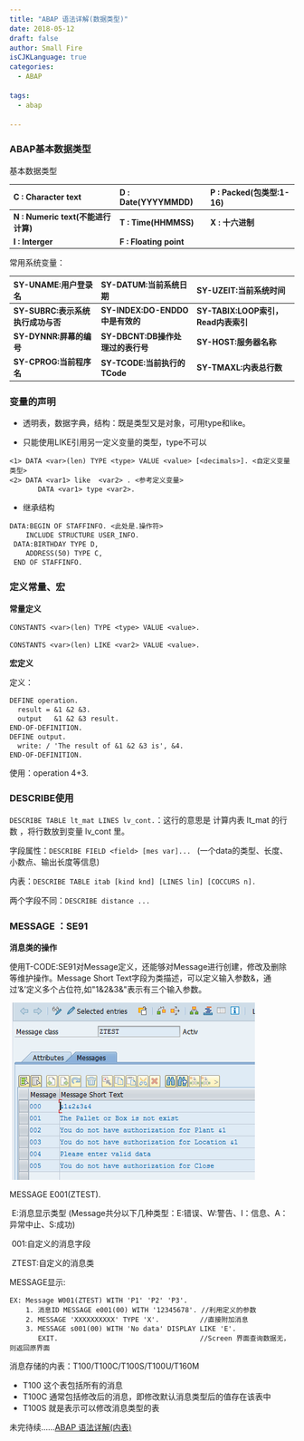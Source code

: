 ```yaml
---
title: "ABAP 语法详解(数据类型)"
date: 2018-05-12
draft: false
author: Small Fire
isCJKLanguage: true
categories: 
  - ABAP

tags: 
  - abap

---
```


### ABAP基本数据类型

  基本数据类型

| C : Character text                 | D : Date(YYYYMMDD)     | P : Packed(包类型:1-16) |
| :--------------------------------- | :--------------------- | :---------------------- |
| **N : Numeric text(不能进行计算)** | **T : Time(HHMMSS)**   | **X : 十六进制**        |
| **I : Interger**                   | **F : Floating point** |                         |

   常用系统变量：

| SY-UNAME:用户登录名     | SY-DATUM:当前系统日期                 | SY-UZEIT:当前系统时间 |
| :---------------------- | :-------------------------------- | :--------------------- |
| **SY-SUBRC:表示系统执行成功与否** | **SY-INDEX:DO-ENDDO 中是有效的** | **SY-TABIX:LOOP索引，Read内表索引** |
| **SY-DYNNR:屏幕的编号** | **SY-DBCNT:DB操作处理过的表行号** | **SY-HOST:服务器名称** |
| **SY-CPROG:当前程序名** | **SY-TCODE:当前执行的TCode** | **SY-TMAXL:内表总行数** |

### 变量的声明
- 透明表，数据字典，结构：既是类型又是对象，可用type和like。

- 只能使用LIKE引用另一定义变量的类型，type不可以

```JS
<1> DATA <var>(len) TYPE <type> VALUE <value> [<decimals>]. <自定义变量类型>
<2> DATA <var1> like  <var2> . <参考定义变量>
	   DATA <var1> type <var2>. 
```

- 继承结构

```JS
DATA:BEGIN OF STAFFINFO. <此处是.操作符>
    INCLUDE STRUCTURE USER_INFO.
 DATA:BIRTHDAY TYPE D,
    ADDRESS(50) TYPE C,
 END OF STAFFINFO.
```

### 定义常量、宏

**常量定义**

​	  `CONSTANTS <var>(len) TYPE <type> VALUE <value>.`

​	  `CONSTANTS <var>(len) LIKE <var2> VALUE <value>.
`

**宏定义** 

定义：

```ABAP
DEFINE operation.
  result = &1 &2 &3.
  output   &1 &2 &3 result.
END-OF-DEFINITION.
DEFINE output.
  write: / 'The result of &1 &2 &3 is', &4.
END-OF-DEFINITION.
```
使用：operation 4+3.

###  DESCRIBE使用

`DESCRIBE TABLE lt_mat LINES lv_cont.`：这行的意思是 计算内表 lt_mat 的行数 ，将行数放到变量 lv_cont 里。

字段属性：`DESCRIBE FIELD <field> [mes var]...
 `     (一个data的类型、长度、小数点、输出长度等信息)

内表：`DESCRIBE TABLE itab [kind knd] [LINES lin] [COCCURS n].`

两个字段不同：`DESCRIBE distance ...`

### MESSAGE ：SE91

 **消息类的操作**

​	使用T-CODE:SE91对Message定义，还能够对Message进行创建，修改及删除等维护操作。Message Short Text字段为类描述，可以定义输入参数&，通过‘&’定义多个占位符,如"1&2&3&"表示有三个输入参数。

![定义消息类](/images/ABAP/SE91.jpg)

MESSAGE E001(ZTEST).

​	E:消息显示类型 (Message共分以下几种类型：E:错误、W:警告、I：信息、A：异常中止、S:成功)

​	001:自定义的消息字段

​	ZTEST:自定义的消息类

MESSAGE显示:

```JS
EX: Message W001(ZTEST) WITH 'P1' 'P2' 'P3'.
	1. 消息ID MESSAGE e001(00) WITH '12345678'. //利用定义的参数
	2. MESSAGE 'XXXXXXXXXX' TYPE 'X'.          //直接附加消息
	3. MESSAGE s001(00) WITH 'No data' DISPLAY LIKE 'E'.
   	   EXIT.                                   //Screen 界面查询数据无，则返回原界面
```

消息存储的内表：T100/T100C/T100S/T100U/T160M

- T100 这个表包括所有的消息
- T100C 通常包括修改后的消息，即修改默认消息类型后的值存在该表中
- T100S 就是表示可以修改消息类型的表


未完待续......[ABAP 语法详解(内表)](https://coldinfire.github.io/2018/ABAP2/)

